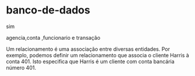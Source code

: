# banco-de-dados

sim

agencia,conta ,funcionario e transação

Um relacionamento é uma associação entre diversas entidades. Por exemplo, podemos definir um relacionamento que associa o cliente Harris à conta 401. Isto especifica que Harris é um cliente com conta bancária número 401.
